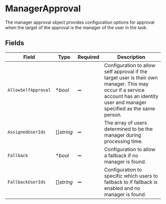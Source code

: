 # ManagerApproval

The manager approval object provides configuration options for approval when the target of the approval is the manager of the user in the task.


## Fields

| Field                                                                                                                                                                            | Type                                                                                                                                                                             | Required                                                                                                                                                                         | Description                                                                                                                                                                      |
| -------------------------------------------------------------------------------------------------------------------------------------------------------------------------------- | -------------------------------------------------------------------------------------------------------------------------------------------------------------------------------- | -------------------------------------------------------------------------------------------------------------------------------------------------------------------------------- | -------------------------------------------------------------------------------------------------------------------------------------------------------------------------------- |
| `AllowSelfApproval`                                                                                                                                                              | **bool*                                                                                                                                                                          | :heavy_minus_sign:                                                                                                                                                               | Configuration to allow self approval if the target user is their own manager. This may occur if a service account has an identity user and manager specified as the same person. |
| `AssignedUserIds`                                                                                                                                                                | []*string*                                                                                                                                                                       | :heavy_minus_sign:                                                                                                                                                               | The array of users determined to be the manager during processing time.                                                                                                          |
| `Fallback`                                                                                                                                                                       | **bool*                                                                                                                                                                          | :heavy_minus_sign:                                                                                                                                                               | Configuration to allow a fallback if no manager is found.                                                                                                                        |
| `FallbackUserIds`                                                                                                                                                                | []*string*                                                                                                                                                                       | :heavy_minus_sign:                                                                                                                                                               | Configuration to specific which users to fallback to if fallback is enabled and no manager is found.                                                                             |